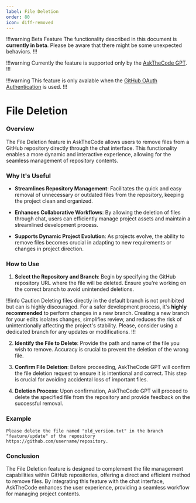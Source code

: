 ```yaml
---
label: File Deletion
order: 80
icon: diff-removed
---
```


!!!warning Beta Feature
The functionality described in this document is **currently in beta**. Please be aware that there might be some unexpected behaviors.
!!!

!!!warning
Currently the feature is supported only by the [AskTheCode GPT](https://chat.openai.com/g/g-3s6SJ5V7S-askthecode).
!!!

!!!warning
This feature is only avalable when the [GitHub OAuth Authentication](/authentication/#authentication-methods) is used.
!!!

# File Deletion

### Overview

The File Deletion feature in AskTheCode allows users to remove files from a GitHub repository directly through the chat interface. This functionality enables a more dynamic and interactive experience, allowing for the seamless management of repository contents.

### Why It's Useful

- **Streamlines Repository Management**: Facilitates the quick and easy removal of unnecessary or outdated files from the repository, keeping the project clean and organized.

- **Enhances Collaborative Workflows**: By allowing the deletion of files through chat, users can efficiently manage project assets and maintain a streamlined development process.

- **Supports Dynamic Project Evolution**: As projects evolve, the ability to remove files becomes crucial in adapting to new requirements or changes in project direction.

### How to Use

1. **Select the Repository and Branch**: Begin by specifying the GitHub repository URL where the file will be deleted. Ensure you're working on the correct branch to avoid unintended deletions. 

!!!info Caution
Deleting files directly in the default branch is not prohibited but can is highly discouraged. For a safer development process, it's **highly recommended** to perform changes in a new branch. Creating a new branch for your edits isolates changes, simplifies review, and reduces the risk of unintentionally affecting the project's stability. Please, consider using a dedicated branch for any updates or modifications.
!!!

2. **Identify the File to Delete**: Provide the path and name of the file you wish to remove. Accuracy is crucial to prevent the deletion of the wrong file.

3. **Confirm File Deletion**: Before proceeding, AskTheCode GPT will confirm the file deletion request to ensure it is intentional and correct. This step is crucial for avoiding accidental loss of important files.

4. **Deletion Process**: Upon confirmation, AskTheCode GPT will proceed to delete the specified file from the repository and provide feedback on the successful removal.

### Example

```prompt
Please delete the file named "old_version.txt" in the branch "feature/update" of the repository https://github.com/username/repository.
```

### Conclusion

The File Deletion feature is designed to complement the file management capabilities within GitHub repositories, offering a direct and efficient method to remove files. By integrating this feature with the chat interface, AskTheCode enhances the user experience, providing a seamless workflow for managing project contents.